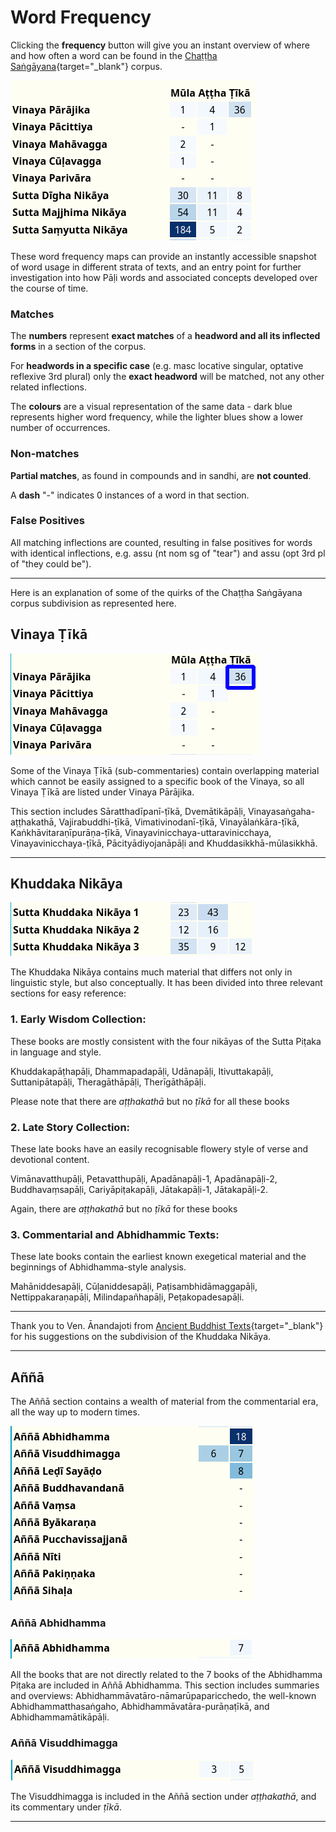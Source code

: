 # Word Frequency

Clicking the **frequency** button will give you an instant overview of where and how often a word can be found in the [Chaṭṭha Saṅgāyana](https://www.tipitaka.org/){target="_blank"} corpus.

![image](../pics/frequency/frequency-overview.png)

These word frequency maps can provide an instantly accessible snapshot of word usage in different strata of texts, and an entry point for further investigation into how Pāḷi words and associated concepts developed over the course of time.

### Matches

The **numbers** represent **exact matches** of a **headword and all its inflected forms** in a section of the corpus. 

For **headwords in a specific case** (e.g. masc locative singular, optative reflexive 3rd plural) only the **exact headword** will be matched, not any other related inflections. 

The **colours** are a visual representation of the same data - dark blue represents higher word frequency, while the lighter blues show a lower number of occurrences.

### Non-matches
**Partial matches**, as found in compounds and in sandhi, are **not counted**.

A **dash** "-" indicates 0 instances of a word in that section.

### False Positives

All matching inflections are counted, resulting in false positives for words with identical inflections, e.g. assu (nt nom sg of "tear") and assu (opt 3rd pl of "they could be").

---

Here is an explanation of some of the quirks of the Chaṭṭha Saṅgāyana corpus subdivision as represented here. 

## Vinaya Ṭīkā

![image](../pics/frequency/vinaya-ṭīkā.png)

Some of the Vinaya Ṭīkā (sub-commentaries) contain overlapping material which cannot be easily assigned to a specific book of the Vinaya, so all Vinaya Ṭīkā are listed under Vinaya Pārājika.

This section includes Sāratthadīpanī-ṭīkā, Dvemātikāpāḷi, Vinayasaṅgaha-aṭṭhakathā, Vajirabuddhi-ṭīkā, Vimativinodanī-ṭīkā, Vinayālaṅkāra-ṭīkā, Kaṅkhāvitaraṇīpurāṇa-ṭīkā, Vinayavinicchaya-uttaravinicchaya, Vinayavinicchaya-ṭīkā, Pācityādiyojanāpāḷi and Khuddasikkhā-mūlasikkhā.

---

##  Khuddaka Nikāya

![image](../pics/frequency/khuddaka.png)

The Khuddaka Nikāya contains much material that differs not only in linguistic style, but also conceptually. It has been divided into three relevant sections for easy reference:

### 1. Early Wisdom Collection:

These books are mostly consistent with the four nikāyas of the Sutta Piṭaka in language and style.

Khuddakapāṭhapāḷi, Dhammapadapāḷi, Udānapāḷi, Itivuttakapāḷi, Suttanipātapāḷi, Theragāthāpāḷi, Therīgāthāpāḷi.

Please note that there are *aṭṭhakathā* but no *ṭīkā* for all these books

### 2. Late Story Collection:

These late books have an easily recognisable flowery style of verse and devotional content. 

Vimānavatthupāḷi, Petavatthupāḷi, Apadānapāḷi-1, Apadānapāḷi-2, Buddhavaṃsapāḷi, Cariyāpiṭakapāḷi, Jātakapāḷi-1, Jātakapāḷi-2.

Again, there are *aṭṭhakathā* but no *ṭīkā* for these books

### 3. Commentarial and Abhidhammic Texts:

These late books contain the earliest known exegetical material and the beginnings of Abhidhamma-style analysis.

Mahāniddesapāḷi, Cūḷaniddesapāḷi, Paṭisambhidāmaggapāḷi, Nettippakaraṇapāḷi, Milindapañhapāḷi, Peṭakopadesapāḷi.

---

Thank you to Ven. Ānandajoti from [Ancient Buddhist Texts](https://www.ancient-buddhist-texts.net/){target="_blank"} for his suggestions on the subdivision of the Khuddaka Nikāya. 

---

## Aññā

The Aññā section contains a wealth of material from the commentarial era, all the way up to modern times.

![image](../pics/frequency/aññā.png)

### Aññā Abhidhamma

![image](../pics/frequency/a%C3%B1%C3%B1%C4%81-abhidhamma.png)

All the books that are not directly related to the 7 books of the Abhidhamma Piṭaka are included in Aññā Abhidhamma. This section includes summaries and overviews:  Abhidhammāvatāro-nāmarūpaparicchedo, the well-known Abhidhammatthasaṅgaho, Abhidhammāvatāra-purāṇaṭīkā, and Abhidhammamātikāpāḷi.

### Aññā Visuddhimagga

![image](../pics/frequency/aññā-visuddhimagga.png)

The Visuddhimagga is included in the Aññā section under *aṭṭhakathā*, and its commentary under *ṭīkā*. 

---

